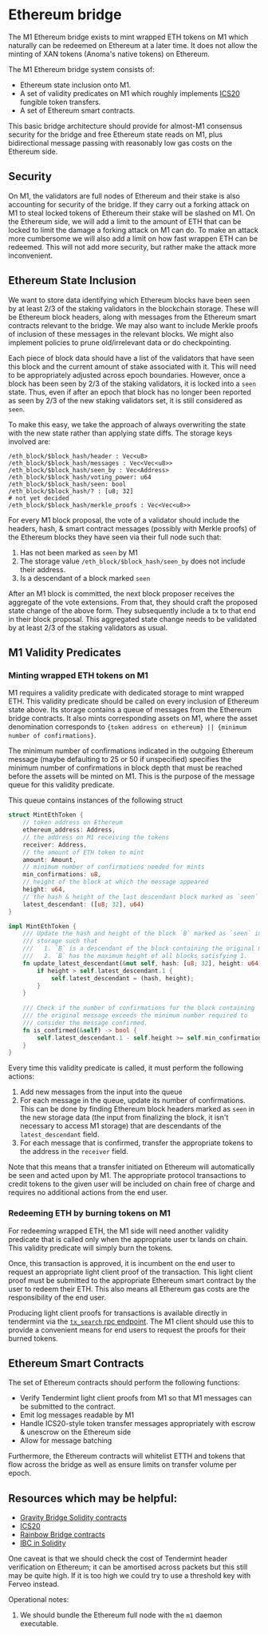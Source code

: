 # Ethereum bridge

The M1 Ethereum bridge exists to mint wrapped ETH tokens on M1 which naturally
can be redeemed on Ethereum at a later time. It does not allow the minting
of XAN tokens (Anoma's native tokens) on Ethereum.

The M1 Ethereum bridge system consists of:
* Ethereum state inclusion onto M1.
* A set of validity predicates on M1 which roughly implements [ICS20](https://docs.cosmos.network/v0.42/modules/ibc/) fungible token transfers.
* A set of Ethereum smart contracts.

This basic bridge architecture should provide for almost-M1 consensus 
security for the bridge and free Ethereum state reads on M1, plus 
bidirectional message passing with reasonably low gas costs on the 
Ethereum side.

## Security
On M1, the validators are full nodes of Ethereum and their stake is also accounting for security of the bridge. If they carry out a forking attack on M1 to steal locked tokens of Ethereum their stake will be slashed on M1. On the Ethereum side, we will add a limit to the amount of ETH that can be locked to limit the damage a forking attack on M1 can do. To make an attack more cumbersome we will also add a limit on how fast wrappen ETH can be redeemed. This will not add more security, but rather make the attack more inconvenient. 

## Ethereum State Inclusion
We want to store data identifying which Ethereum blocks have been seen by
at least 2/3 of the staking validators in the blockchain storage. These will be Ethereum
block headers, along with messages from the Ethereum smart contracts relevant
to the bridge. We may also want to include Merkle proofs of inclusion of 
these messages in the relevant blocks. We might also implement policies to
prune old/irrelevant data or do checkpointing.

Each piece of block data should have a list of the validators that have seen
this block and the current amount of stake associated with it. This
will need to be appropriately adjusted across epoch boundaries. However, 
once a block has been seen by 2/3 of the staking validators, it is locked into a 
`seen` state. Thus, even if after an epoch that block has no longer been
reported as seen by 2/3 of the new staking validators set, it is still
considered as `seen`. 

To make this easy, we take the approach of always overwriting the state with
the new state rather than applying state diffs. The storage keys involved
are:
```
/eth_block/$block_hash/header : Vec<u8>
/eth_block/$block_hash/messages : Vec<Vec<u8>>
/eth_block/$block_hash/seen_by : Vec<Address>
/eth_block/$block_hash/voting_power: u64
/eth_block/$block_hash/seen: bool
/eth_block/$block_hash/? : [u8; 32]
# not yet decided
/eth_block/$block_hash/merkle_proofs : Vec<Vec<u8>>
```

For every M1 block proposal, the vote of a validator should include 
the headers, hash, & smart contract messages (possibly with Merkle proofs)
of the Ethereum blocks they have seen via their full node such that:

1. Has not been marked as `seen` by M1
2. The storage value `/eth_block/$block_hash/seen_by` does not include their
   address.
3. Is a descendant of a block marked `seen`

After an M1 block is committed, the next block proposer receives the 
aggregate of the vote extensions. From that, they should craft the proposed
state change of the above form. They subsequently include a tx to that end 
in their block proposal. This aggregated state change needs to be validated
by at least 2/3 of the staking validators as usual.

## M1 Validity Predicates

### Minting wrapped ETH tokens on M1
M1 requires a validity predicate with dedicated storage to mint wrapped
ETH. This validity predicate should be called on every inclusion of Ethereum
state above. Its storage contains a queue of messages from the Ethereum
bridge contracts. It also mints corresponding assets on M1, where the asset denomination corresponds to 
`{token address on ethereum} || {minimum number of confirmations}`.

The minimum number of confirmations indicated in the outgoing Ethereum message 
(maybe defaulting to 25 or 50 if unspecified) specifies the minimum number of 
confirmations in block depth that must be reached before the assets will be
minted on M1. This is the purpose of the message queue for this validity
predicate.

This queue contains instances of the following struct
```rust
struct MintEthToken {
    // token address on Ethereum
    ethereum_address: Address,
    // the address on M1 receiving the tokens
    receiver: Address,
    // the amount of ETH token to mint
    amount: Amount,
    // minimum number of confirmations needed for mints
    min_confirmations: u8,
    // height of the block at which the message appeared
    height: u64,
    // the hash & height of the last descendant block marked as `seen`
    latest_descendant: ([u8; 32], u64)
}

impl MintEthToken {
    /// Update the hash and height of the block `B` marked as `seen` in M1
    /// storage such that 
    ///   1. `B` is a descendant of the block containing the original message
    ///   2. `B` has the maximum height of all blocks satisfying 1.
    fn update_latest_descendant(&mut self, hash: [u8; 32], height: u64) {
        if height > self.latest_descendant.1 {
            self.latest_descendant = (hash, height);    
        }
    }
    
    /// Check if the number of confirmations for the block containing
    /// the original message exceeds the minimum number required to 
    /// consider the message confirmed.
    fn is_confirmed(&self) -> bool {
        self.latest_descendant.1 - self.height >= self.min_confirmations
    }
}
```
Every time this validity predicate is called, it must perform the following
actions:
 1. Add new messages from the input into the queue
 2. For each message in the queue, update its number of confirmations. This
    can be done by finding Ethereum block headers marked as `seen` in the new
    storage data (the input from finalizing the block, it isn't necessary to 
    access M1 storage) that are descendants of the `latest_descendant` field.
 3. For each message that is confirmed, transfer the appropriate tokens to 
    the address in the `receiver` field.

Note that this means that a transfer initiated on Ethereum will automatically
be seen and acted upon by M1. The appropriate protocol transactions to 
credit tokens to the given user will be included on chain free of charge
and requires no additional actions from the end user.

### Redeeming ETH by burning tokens on M1

For redeeming wrapped ETH, the M1 side will need another validity predicate
that is called only when the appropriate user tx lands on chain. This validity
predicate will simply burn the tokens.

Once, this transaction is approved, it is incumbent on the end user to 
request an appropriate light client proof of the transaction. This light
client proof must be submitted to the appropriate Ethereum smart contract
by the user to redeem their ETH. This also means all Ethereum gas costs
are the responsibility of the end user.

Producing light client proofs for transactions is available directly in
tendermint via the [`tx_search` rpc endpoint](https://docs.tendermint.com/master/rpc/#/Info/tx_search).
The M1 client should use this to provide a convenient means for end users
to request the proofs for their burned tokens.

## Ethereum Smart Contracts
The set of Ethereum contracts should perform the following functions:
 - Verify Tendermint light client proofs from M1 so that M1 messages can
   be submitted to the contract.
 - Emit log messages readable by M1
 - Handle ICS20-style token transfer messages appropriately with escrow & 
   unescrow on the Ethereum side
 - Allow for message batching

Furthermore, the Ethereum contracts will whitelist ETTH and tokens that
flow across the bridge as well as ensure limits on transfer volume per epoch.
 

## Resources which may be helpful:
- [Gravity Bridge Solidity contracts](https://github.com/Gravity-Bridge/Gravity-Bridge/tree/main/solidity)
- [ICS20](https://github.com/cosmos/ibc/tree/master/spec/app/ics-020-fungible-token-transfer)
- [Rainbow Bridge contracts](https://github.com/aurora-is-near/rainbow-bridge/tree/master/contracts)
- [IBC in Solidity](https://github.com/hyperledger-labs/yui-ibc-solidity)

One caveat is that we should check the cost of Tendermint header verification on Ethereum; it can be amortised across packets but this still may be quite high. If it is too high we could try to use a threshold key with Ferveo instead.

Operational notes:
1. We should bundle the Ethereum full node with the `m1` daemon executable.
